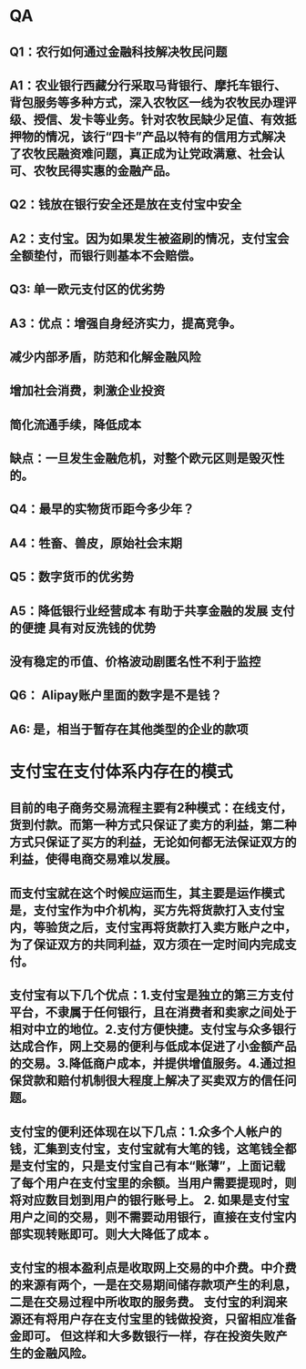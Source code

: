 
# QA
## Q1：农行如何通过金融科技解决牧民问题
## A1：农业银行西藏分行采取马背银行、摩托车银行、背包服务等多种方式，深入农牧区一线为农牧民办理评级、授信、发卡等业务。针对农牧民缺少足值、有效抵押物的情况，该行“四卡”产品以特有的信用方式解决了农牧民融资难问题，真正成为让党政满意、社会认可、农牧民得实惠的金融产品。

## Q2：钱放在银行安全还是放在支付宝中安全
## A2：支付宝。因为如果发生被盗刷的情况，支付宝会全额垫付，而银行则基本不会赔偿。

## Q3: 单一欧元支付区的优劣势
## A3：优点：增强自身经济实力，提高竞争。
##                    减少内部矛盾，防范和化解金融风险
##                    增加社会消费，刺激企业投资
##                     简化流通手续，降低成本
##         缺点：一旦发生金融危机，对整个欧元区则是毁灭性的。

## Q4：最早的实物货币距今多少年？
## A4：牲畜、兽皮，原始社会末期

## Q5：数字货币的优劣势
## A5：降低银行业经营成本  有助于共享金融的发展   ​支付的便捷  ​具有对反洗钱的优势
##          没有稳定的币值、价格波动剧 ​匿名性不利于监控

## Q6： Alipay账户里面的数字是不是钱？
## A6:   是，相当于暂存在其他类型的企业的款项

# 支付宝在支付体系内存在的模式
##  目前的电子商务交易流程主要有2种模式：在线支付，货到付款。而第一种方式只保证了卖方的利益，第二种方式只保证了买方的利益，无论如何都无法保证双方的利益，使得电商交易难以发展。    
## 而支付宝就在这个时候应运而生，其主要是运作模式是，支付宝作为中介机构，买方先将货款打入支付宝内，等验货之后，支付宝再将货款打入卖方账户之中，为了保证双方的共同利益，双方须在一定时间内完成支付。
## 支付宝有以下几个优点：1.支付宝是独立的第三方支付平台，不隶属于任何银行，且在消费者和卖家之间处于相对中立的地位。2.支付方便快捷。支付宝与众多银行达成合作，网上交易的便利与低成本促进了小金额产品的交易。3.降低商户成本，并提供增值服务。4.通过担保贷款和赔付机制很大程度上解决了买卖双方的信任问题。
## 支付宝的便利还体现在以下几点：1.众多个人帐户的钱，汇集到支付宝，支付宝就有大笔的钱，这笔钱全都是支付宝的，只是支付宝自己有本“账薄”，上面记载了每个用户在支付宝里的余额。当用户需要提现时，则将对应数目划到用户的银行账号上。 2. 如果是支付宝用户之间的交易，则不需要动用银行，直接在支付宝内部实现转账即可。则大大降低了成本 。
## 支付宝的根本盈利点是收取网上交易的中介费。中介费的来源有两个，一是在交易期间储存款项产生的利息，二是在交易过程中所收取的服务费。 支付宝的利润来源还有将用户存在支付宝里的钱做投资，只留相应准备金即可。 但这样和大多数银行一样，存在投资失败产生的金融风险。
